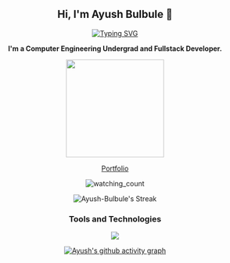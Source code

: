 <div align="center">
  <h2>Hi, I'm Ayush Bulbule 👋</h2>
  <!-- Rest of your content -->

[![Typing SVG](https://readme-typing-svg.demolab.com?font=Fira+Code&size=18&pause=1000&center=true&random=false&width=435&lines=Fullstack+Web+Developer;Cloud+and+DevOps+Enthusiast;Mobile+App+Developer;Distributed+Systems)](https://git.io/typing-svg)

**I'm a Computer Engineering Undergrad and Fullstack Developer.**

<img src="https://github.com/Anmol-Baranwal/Cool-GIFs-For-GitHub/assets/74038190/b3fef2db-e671-4610-bb84-1d65533dc5fb" width="200">


[Portfolio](https://ayushb.me)

<!-- Github profile visits -->

<img src="https://komarev.com/ghpvc/?username=ayush-bulbule&color=brightgreen" alt="watching_count" />


<!-- Github stats -->

![Ayush-Bulbule's Streak](https://github-readme-streak-stats.herokuapp.com/?user=Ayush-Bulbule&theme=vision-friendly-dark&hide_border=true)

<!-- Tools and Technologies -->

### Tools and Technologies

<!-- skill icons -->
<p align="center">
  <a href="https://ayushb.me" align="center">
    <img src="https://skillicons.dev/icons?i=c,cpp,html,css,figma,js,ts,react,nodejs,express,go,vue,python,django,fastapi,tailwindcss,bootstrap,mui,md,scss,next,vercel,netlify,mongodb,mysql,postgresql,firebase,prisma,docker,kubernetes,gcp,aws,azure,java,kotlin,babel,bash,dart,flutter,redis,redux,qt,pug,ruby,rails,php,jquery,heroku,git,github,postman,vscode,regex&perline=18" />
  </a>
</p>


<!-- Contribution graph -->
[![Ayush's github activity graph](https://github-readme-activity-graph.vercel.app/graph?username=Ayush-Bulbule&bg_color=000000&color=0284c7&line=2563eb&point=0ea5e9&area=true&hide_border=true)](https://github.com/ashutosh00710/github-readme-activity-graph)

</div>
